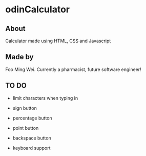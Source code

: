 # odinCalculator

## About
Calculator made using HTML, CSS and Javascript

## Made by 
Foo Ming Wei. Currently a pharmacist, future software engineer!

## TO DO
- limit characters when typing in
- sign button
- percentage button
- point button

- backspace button

- keyboard support
